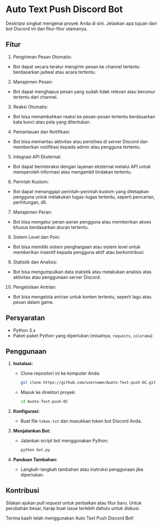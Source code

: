 # Auto Text Push Discord Bot

Deskripsi singkat mengenai proyek Anda di sini. Jelaskan apa tujuan dari bot Discord ini dan fitur-fitur utamanya.

## Fitur

1. Pengiriman Pesan Otomatis:
- Bot dapat secara teratur mengirim pesan ke channel tertentu berdasarkan jadwal atau acara tertentu.
2. Manajemen Pesan:
- Bot dapat menghapus pesan yang sudah tidak relevan atau berumur tertentu dari channel.
3. Reaksi Otomatis:
- Bot bisa menambahkan reaksi ke pesan-pesan tertentu berdasarkan kata kunci atau pola yang ditentukan.
4. Pemantauan dan Notifikasi:
- Bot bisa memantau aktivitas atau peristiwa di server Discord dan memberikan notifikasi kepada admin atau pengguna tertentu.
5. Integrasi API Eksternal:
- Bot dapat berinteraksi dengan layanan eksternal melalui API untuk memperoleh informasi atau mengambil tindakan tertentu.
6. Perintah Kustom:
- Bot dapat menanggapi perintah-perintah kustom yang ditetapkan pengguna untuk melakukan tugas-tugas tertentu, seperti pencarian, perhitungan, dll.
7. Manajemen Peran:
- Bot bisa mengatur peran-peran pengguna atau memberikan akses khusus berdasarkan aturan tertentu.
8. Sistem Level dan Poin:
- Bot bisa memiliki sistem penghargaan atau sistem level untuk memberikan insentif kepada pengguna aktif atau berkontribusi.
9. Statistik dan Analisis:
- Bot bisa mengumpulkan data statistik atau melakukan analisis atas aktivitas atau penggunaan server Discord.
10. Pengelolaan Antrian:
- Bot bisa mengelola antrian untuk konten tertentu, seperti lagu atau pesan dalam game.

## Persyaratan

- Python 3.x
- Paket-paket Python yang diperlukan (misalnya, `requests`, `colorama`)

## Penggunaan

1. **Instalasi:**
   - Clone repositori ini ke komputer Anda:
     ```bash
     git clone https://github.com/username/Auoto-Text-push-DC.git
     ```
   - Masuk ke direktori proyek:
     ```bash
     cd Auoto-Text-push-DC
     ```

2. **Konfigurasi:**
   - Buat file `token.txt` dan masukkan token bot Discord Anda.

3. **Menjalankan Bot:**
   - Jalankan script bot menggunakan Python:
     ```bash
     python bot.py
     ```

4. **Panduan Tambahan:**
   - Langkah-langkah tambahan atau instruksi penggunaan jika diperlukan.

## Kontribusi

Silakan ajukan *pull request* untuk perbaikan atau fitur baru. Untuk perubahan besar, harap buat *issue* terlebih dahulu untuk diskusi.



Terima kasih telah menggunakan Auto Text Push Discord Bot!
